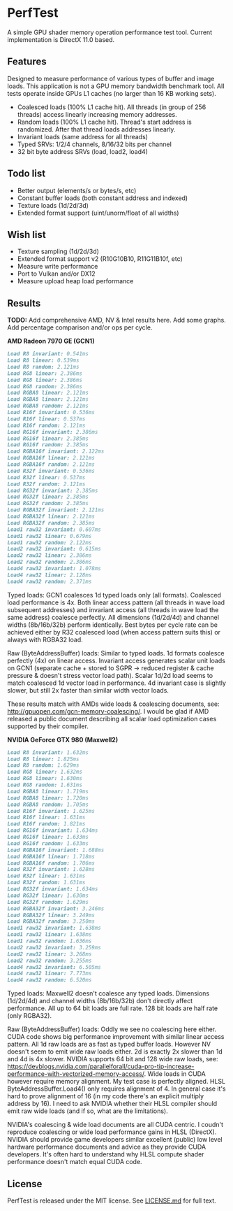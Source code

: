 # PerfTest

A simple GPU shader memory operation performance test tool. Current implementation is DirectX 11.0 based.

## Features

Designed to measure performance of various types of buffer and image loads. This application is not a GPU memory bandwidth benchmark tool. All tests operate inside GPUs L1 caches (no larger than 16 KB working sets). 

- Coalesced loads (100% L1 cache hit). All threads (in group of 256 threads) access linearly increasing memory addresses.
- Random loads (100% L1 cache hit). Thread's start address is randomized. After that thread loads addresses linearly.
- Invariant loads (same address for all threads)
- Typed SRVs: 1/2/4 channels, 8/16/32 bits per channel
- 32 bit byte address SRVs (load, load2, load4)

## Todo list

- Better output (elements/s or bytes/s, etc)
- Constant buffer loads (both constant address and indexed)
- Texture loads (1d/2d/3d)
- Extended format support (uint/unorm/float of all widths)

## Wish list

- Texture sampling (1d/2d/3d)
- Extended format support v2 (R10G10B10, R11G11B10f, etc)
- Measure write performance
- Port to Vulkan and/or DX12
- Measure upload heap load performance

## Results

**TODO:** Add comprehensive AMD, NV & Intel results here. Add some graphs. Add percentage comparison and/or ops per cycle.

**AMD Radeon 7970 GE (GCN1)**
```markdown
Load R8 invariant: 0.541ms
Load R8 linear: 0.539ms
Load R8 random: 2.121ms
Load RG8 linear: 2.386ms
Load RG8 linear: 2.386ms
Load RG8 random: 2.386ms
Load RGBA8 linear: 2.121ms
Load RGBA8 linear: 2.121ms
Load RGBA8 random: 2.121ms
Load R16f invariant: 0.536ms
Load R16f linear: 0.537ms
Load R16f random: 2.121ms
Load RG16f invariant: 2.386ms
Load RG16f linear: 2.385ms
Load RG16f random: 2.385ms
Load RGBA16f invariant: 2.122ms
Load RGBA16f linear: 2.121ms
Load RGBA16f random: 2.121ms
Load R32f invariant: 0.536ms
Load R32f linear: 0.537ms
Load R32f random: 2.121ms
Load RG32f invariant: 2.385ms
Load RG32f linear: 2.385ms
Load RG32f random: 2.385ms
Load RGBA32f invariant: 2.121ms
Load RGBA32f linear: 2.121ms
Load RGBA32f random: 2.385ms
Load1 raw32 invariant: 0.607ms
Load1 raw32 linear: 0.679ms
Load1 raw32 random: 2.122ms
Load2 raw32 invariant: 0.615ms
Load2 raw32 linear: 2.386ms
Load2 raw32 random: 2.386ms
Load4 raw32 invariant: 1.078ms
Load4 raw32 linear: 2.128ms
Load4 raw32 random: 2.371ms
```

Typed loads: GCN1 coalesces 1d typed loads only (all formats). Coalesced load performance is 4x. Both linear access pattern (all threads in wave load subsequent addresses) and invariant access (all threads in wave load the same address) coalesce perfectly. All dimensions (1d/2d/4d) and channel widths (8b/16b/32b) perform identically. Best bytes per cycle rate can be achieved either by R32 coalesced load (when access pattern suits this) or always with RGBA32 load.

Raw (ByteAddressBuffer) loads: Similar to typed loads. 1d formats coalesce perfectly (4x) on linear access. Invariant access generates scalar unit loads on GCN1 (separate cache + stored to SGPR -> reduced register & cache pressure & doesn't stress vector load path). Scalar 1d/2d load seems to match coalesced 1d vector load in performance. 4d invariant case is slightly slower, but still 2x faster than similar width vector loads.

These results match with AMDs wide loads & coalescing documents, see: http://gpuopen.com/gcn-memory-coalescing/. I would be glad if AMD released a public document describing all scalar load optimization cases supported by their compiler.


**NVIDIA GeForce GTX 980 (Maxwell2)**
```markdown
Load R8 invariant: 1.632ms
Load R8 linear: 1.825ms
Load R8 random: 1.629ms
Load RG8 linear: 1.632ms
Load RG8 linear: 1.630ms
Load RG8 random: 1.631ms
Load RGBA8 linear: 1.719ms
Load RGBA8 linear: 1.720ms
Load RGBA8 random: 1.705ms
Load R16f invariant: 1.625ms
Load R16f linear: 1.631ms
Load R16f random: 1.821ms
Load RG16f invariant: 1.634ms
Load RG16f linear: 1.633ms
Load RG16f random: 1.633ms
Load RGBA16f invariant: 1.688ms
Load RGBA16f linear: 1.718ms
Load RGBA16f random: 1.706ms
Load R32f invariant: 1.628ms
Load R32f linear: 1.631ms
Load R32f random: 1.631ms
Load RG32f invariant: 1.634ms
Load RG32f linear: 1.630ms
Load RG32f random: 1.629ms
Load RGBA32f invariant: 3.246ms
Load RGBA32f linear: 3.249ms
Load RGBA32f random: 3.250ms
Load1 raw32 invariant: 1.638ms
Load1 raw32 linear: 1.638ms
Load1 raw32 random: 1.636ms
Load2 raw32 invariant: 3.259ms
Load2 raw32 linear: 3.268ms
Load2 raw32 random: 3.255ms
Load4 raw32 invariant: 6.505ms
Load4 raw32 linear: 7.773ms
Load4 raw32 random: 6.520ms
```

Typed loads: Maxwell2 doesn't coalesce any typed loads. Dimensions (1d/2d/4d) and channel widths (8b/16b/32b) don't directly affect performance. All up to 64 bit loads are full rate. 128 bit loads are half rate (only RGBA32).

Raw (ByteAddressBuffer) loads: Oddly we see no coalescing here either. CUDA code shows big performance improvement with similar linear access pattern. All 1d raw loads are as fast as typed buffer loads. However NV doesn't seem to emit wide raw loads either. 2d is exactly 2x slower than 1d and 4d is 4x slower. NVIDIA supports 64 bit and 128 wide raw loads, see: https://devblogs.nvidia.com/parallelforall/cuda-pro-tip-increase-performance-with-vectorized-memory-access/. Wide loads in CUDA however require memory alignment. My test case is perfectly aligned. HLSL ByteAddressBuffer.Load4() only requires alignment of 4. In general case it's hard to prove alignment of 16 (in my code there's an explicit multiply address by 16). I need to ask NVIDIA whether their HLSL compiler should emit raw wide loads (and if so, what are the limitations).

NVIDIA's coalescing & wide load documents are all CUDA centric. I coudn't reproduce coalescing or wide load performance gains in HLSL (DirectX). NVIDIA should provide game developers similar excellent (public) low level hardware performance documents and advice as they provide CUDA developers. It's often hard to understand why HLSL compute shader performance doesn't match equal CUDA code.

## License

PerfTest is released under the MIT license. See [LICENSE.md](LICENSE.md) for full text.
